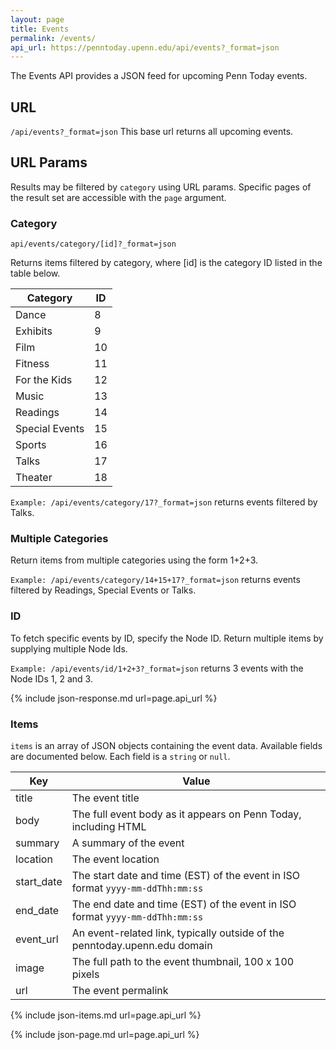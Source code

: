 ```yaml
---
layout: page
title: Events
permalink: /events/
api_url: https://penntoday.upenn.edu/api/events?_format=json
---
```


The Events API provides a JSON feed for upcoming Penn Today events.

## URL

`/api/events?_format=json`
This base url returns all upcoming events.
  
## URL Params

Results may be filtered by `category` using URL params. Specific pages of the result set are accessible with the `page` argument.


### Category

`api/events/category/[id]?_format=json`   

Returns items filtered by category, where [id] is the category ID listed in the table below.

|Category       | ID  |
|---------------|-----|
|Dance          |   8 |
|Exhibits       |   9 |
|Film           |  10 |
|Fitness        |  11 |
|For the Kids   |  12 |
|Music          |  13 |
|Readings       |  14 |
|Special Events |  15 |
|Sports         |  16 |
|Talks          |  17 |
|Theater        |  18 |


`Example: /api/events/category/17?_format=json` returns events filtered by Talks.

### Multiple Categories

Return items from multiple categories using the form 1+2+3.

`Example: /api/events/category/14+15+17?_format=json` returns events filtered by Readings, Special Events or Talks.

### ID

To fetch specific events by ID, specify the Node ID. Return multiple items by supplying multiple Node Ids.

`Example: /api/events/id/1+2+3?_format=json` returns 3 events with the Node IDs 1, 2 and 3.

{% include json-response.md url=page.api_url %}

### Items

`items` is an array of JSON objects containing the event data. Available fields are documented below. Each field is a `string` or `null`.

Key|Value
---|---
title|The event title
body|The full event body as it appears on Penn Today, including HTML
summary|A summary of the event
location|The event location
start_date|The start date and time (EST) of the event in ISO format `yyyy-mm-ddThh:mm:ss`
end_date|The end date and time (EST) of the event in ISO format `yyyy-mm-ddThh:mm:ss`
event_url|An event-related link, typically outside of the penntoday.upenn.edu domain
image|The full path to the event thumbnail, 100 x 100 pixels
url|The event permalink

{% include json-items.md url=page.api_url %}

{% include json-page.md url=page.api_url %}
